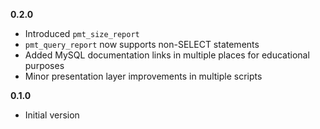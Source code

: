 **0.2.0**

- Introduced `pmt_size_report`
- `pmt_query_report` now supports non-SELECT statements
- Added MySQL documentation links in multiple places for educational purposes
- Minor presentation layer improvements in multiple scripts

**0.1.0**

- Initial version